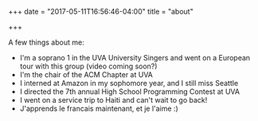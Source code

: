 +++
date = "2017-05-11T16:56:46-04:00"
title = "about"

+++

A few things about me:

* I'm a soprano 1 in the UVA University Singers and went on a European tour with this group (video coming soon?)
* I'm the chair of the ACM Chapter at UVA
* I interned at Amazon in my sophomore year, and I still miss Seattle
* I directed the 7th annual High School Programming Contest at UVA
* I went on a service trip to Haiti and can't wait to go back!
* J'apprends le francais maintenant, et je l'aime :)


